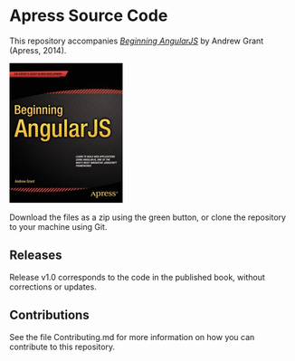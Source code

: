 # Apress Source Code

This repository accompanies [*Beginning AngularJS*](http://www.apress.com/9781484201619) by Andrew Grant (Apress, 2014).

![Cover image](9781484201619.jpg)

Download the files as a zip using the green button, or clone the repository to your machine using Git.

## Releases

Release v1.0 corresponds to the code in the published book, without corrections or updates.

## Contributions

See the file Contributing.md for more information on how you can contribute to this repository.
